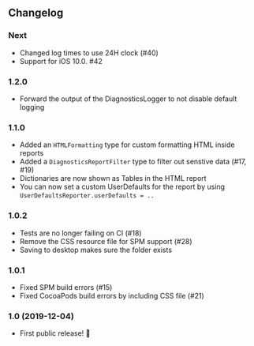## Changelog

### Next
- Changed log times to use 24H clock (#40)
- Support for iOS 10.0. #42

### 1.2.0
- Forward the output of the DiagnosticsLogger to not disable default logging

### 1.1.0
- Added an `HTMLFormatting` type for custom formatting HTML inside reports
- Added a `DiagnosticsReportFilter` type to filter out senstive data (#17, #19)
- Dictionaries are now shown as Tables in the HTML report
- You can now set a custom UserDefaults for the report by using `UserDefaultsReporter.userDefaults = ..`

### 1.0.2
- Tests are no longer failing on CI (#18)
- Remove the CSS resource file for SPM support (#28)
- Saving to desktop makes sure the folder exists

### 1.0.1
- Fixed SPM build errors (#15)
- Fixed CocoaPods build errors by including CSS file (#21)

### 1.0 (2019-12-04)

- First public release! 🎉
